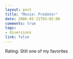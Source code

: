 ```yaml
--- 
layout: post
title: "Movie: Predator"
date: 2006-05-21T03:02:00
comments: true
tags:
- diversions
link: false
---
```

Rating: Still one of my favorites
